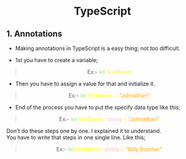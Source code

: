 # <center>TypeScript</center>

## 1. Annotations

- Making annotations in TypeScript is a easy thing; not too difficult.

- 1st you have to create a variable;

>  <center> Ex:- <font color="yellow"> <font color=lightGreen>let</font> firstName;</font> </center>

- Then you have to assign a value for that and initialize it.

> <center> Ex:- <font color="yellow"> <font color=lightGreen>let</font> firstName = <font color="orange">"Johnathan"</font>;</font> </center>

- End of the process you have to put the specify data type like this;

> <center> Ex:- <font color="yellow"> <font color=lightGreen>let </font>
> firstName : <font color="pink">string</font> =<font color="orange"> "Johnathan"</font>;</font> </center>

Don't do these steps one by one. I explained it to understand.  
 You have to write that steps in one single line. Like this;

> <center> 
> Ex:- <font color="yellow"> 
>  <font color=lightGreen>let</font> firstName : <font color="pink">string</font> = <font color="orange">"Billy Butcher"</font>;</font> </center>
